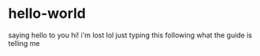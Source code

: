 # hello-world
saying hello to you
hi! i'm lost lol
just typing this following what the guide is telling me
